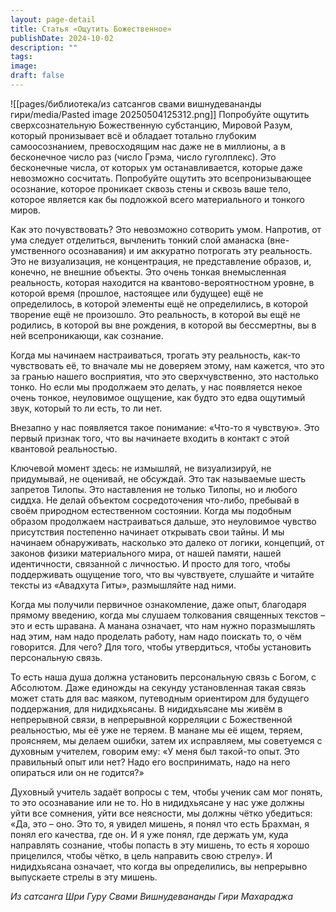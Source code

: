 ```yaml
---
layout: page-detail
title: Статья «Ощутить Божественное»
publishDate: 2024-10-02
description: ""
tags: 
image: 
draft: false
---
```

![[pages/библиотека/из сатсангов свами вишнудевананды гири/media/Pasted image 20250504125312.png]]
 Попробуйте ощутить сверхсознательную Божественную субстанцию, Мировой Разум, который пронизывает всё и обладает тотально глубоким самоосознанием, превосходящим нас даже не в миллионы, а в бесконечное число раз (число Грэма, число гуголплекс). Это бесконечные числа, от которых ум останавливается, которые даже невозможно сосчитать. Попробуйте ощутить это всепронизывающее осознание, которое проникает сквозь стены и сквозь ваше тело, которое является как бы подложкой всего материального и тонкого миров.

 Как это почувствовать? Это невозможно сотворить умом. Напротив, от ума следует отделиться, вычленить тонкий слой аманаска (вне-умственного осознавания) и им аккуратно потрогать эту реальность. Это не визуализация, не концентрация, не представление образов, и, конечно, не внешние объекты. Это очень тонкая внемысленная реальность, которая находится на квантово-вероятностном уровне, в которой время (прошлое, настоящее или будущее) ещё не определилось, в которой элементы ещё не определились, в которой творение ещё не произошло. Это реальность, в которой вы ещё не родились, в которой вы вне рождения, в которой вы бессмертны, вы в ней всепроникающи, как сознание.

 Когда мы начинаем настраиваться, трогать эту реальность, как-то чувствовать её, то вначале мы не доверяем этому, нам кажется, что это за гранью нашего восприятия, что это сверхчувственно, это настолько тонко. Но если мы продолжаем это делать, у нас появляется некое очень тонкое, неуловимое ощущение, как будто это едва ощутимый звук, который то ли есть, то ли нет.

 Внезапно у нас появляется такое понимание: «Что-то я чувствую». Это первый признак того, что вы начинаете входить в контакт с этой квантовой реальностью.

 Ключевой момент здесь: не измышляй, не визуализируй, не придумывай, не оценивай, не обсуждай. Это так называемые шесть запретов Тилопы. Это наставления не только Тилопы, но и любого сиддха. Не делай объектом сосредоточения что-либо, пребывай в своём природном естественном состоянии. Когда мы подобным образом продолжаем настраиваться дальше, это неуловимое чувство присутствия постепенно начинает открывать свои тайны. И мы начинаем обнаруживать, насколько это далеко от логики, концепций, от законов физики материального мира, от нашей памяти, нашей идентичности, связанной с личностью. И просто для того, чтобы поддерживать ощущение того, что вы чувствуете, слушайте и читайте тексты из «Авадхута Гиты», размышляйте над ними. 

 Когда мы получили первичное ознакомление, даже опыт, благодаря прямому введению, когда мы слушаем толкования священных текстов – это и есть шравана. А манана означает, что нам нужно поразмышлять над этим, нам надо проделать работу, нам надо поискать то, о чём говорится. Для чего? Для того, чтобы утвердиться, чтобы установить персональную связь.

 То есть наша душа должна установить персональную связь с Богом, с Абсолютом. Даже единожды на секунду установленная такая связь может стать для вас маяком, путеводным ориентиром для будущего поддержания, для нидидхьясаны. В нидидхьясане мы живём в непрерывной связи, в непрерывной корреляции с Божественной реальностью, мы её уже не теряем. В манане мы её ищем, теряем, проясняем, мы делаем ошибки, затем их исправляем, мы советуемся с духовным учителем, говорим ему: «У меня был такой-то опыт. Это правильный опыт или нет? Надо его воспринимать, надо на него опираться или он не годится?»

 Духовный учитель задаёт вопросы с тем, чтобы ученик сам мог понять, то это осознавание или не то. Но в нидидхьясане у нас уже должны уйти все сомнения, уйти все неясности, мы должны чётко убедиться: «Да, это – оно. Это то, я увидел мишень, я понял что есть Брахман, я понял его качества, где он. И я уже понял, где держать ум, куда направлять сознание, чтобы попасть в эту мишень, то есть я хорошо прицелился, чтобы чётко, в цель направить свою стрелу». И нидидхьясана означает, что когда вы определились, вы непрерывно выпускаете стрелы в эту мишень.

*Из сатсанга Шри Гуру Свами Вишнудевананды Гири Махараджа*